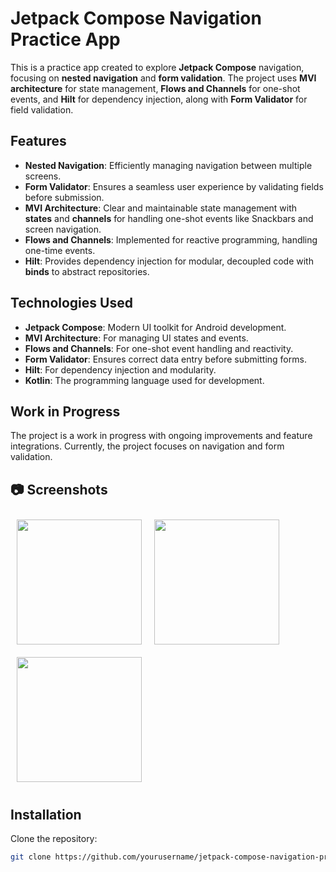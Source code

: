 # Jetpack Compose Navigation Practice App

This is a practice app created to explore **Jetpack Compose** navigation, focusing on **nested navigation** and **form validation**. The project uses **MVI architecture** for state management, **Flows and Channels** for one-shot events, and **Hilt** for dependency injection, along with **Form Validator** for field validation.

## Features

- **Nested Navigation**: Efficiently managing navigation between multiple screens.
- **Form Validator**: Ensures a seamless user experience by validating fields before submission.
- **MVI Architecture**: Clear and maintainable state management with **states** and **channels** for handling one-shot events like Snackbars and screen navigation.
- **Flows and Channels**: Implemented for reactive programming, handling one-time events.
- **Hilt**: Provides dependency injection for modular, decoupled code with **binds** to abstract repositories.

## Technologies Used

- **Jetpack Compose**: Modern UI toolkit for Android development.
- **MVI Architecture**: For managing UI states and events.
- **Flows and Channels**: For one-shot event handling and reactivity.
- **Form Validator**: Ensures correct data entry before submitting forms.
- **Hilt**: For dependency injection and modularity.
- **Kotlin**: The programming language used for development.

## Work in Progress

The project is a work in progress with ongoing improvements and feature integrations. Currently, the project focuses on navigation and form validation.

## 📷 Screenshots
<div style="display: flex; flex-wrap: wrap;">
  <img src="https://github.com/user-attachments/assets/b835ced0-0789-4ff6-849a-ff7ae6175f4e" width="200" style="margin: 10px;"/>
  <img src="https://github.com/user-attachments/assets/472f98b7-43d0-4c07-8e55-19f93df7acb9" width="200" style="margin: 10px;"/>
  <img src="https://github.com/user-attachments/assets/3e4e9b36-0804-4deb-bd73-35f47acc5e2d" width="200" style="margin: 10px;"/>
  </div>

## Installation

Clone the repository:

```bash
git clone https://github.com/yourusername/jetpack-compose-navigation-practice-app.git
